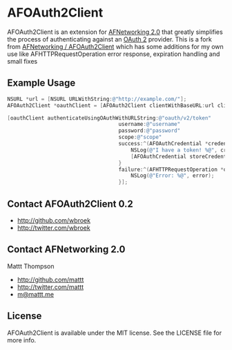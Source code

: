 # AFOAuth2Client

AFOAuth2Client is an extension for [AFNetworking 2.0](http://github.com/AFNetworking/AFNetworking/) that greatly simplifies the process of authenticating against an [OAuth 2](http://oauth.net/2/) provider.
This is a fork from [AFNetworking / AFOAuth2Client](http://github.com/AFNetworking/AFOAuth2Client) which has some additions for my own use like AFHTTPRequestOperation error response, expiration handling and small fixes

## Example Usage

``` objective-c
NSURL *url = [NSURL URLWithString:@"http://example.com/"];
AFOAuth2Client *oauthClient = [AFOAuth2Client clientWithBaseURL:url clientID:kClientID secret:kClientSecret];

[oauthClient authenticateUsingOAuthWithURLString:@"oauth/v2/token" 
									username:@"username" 
									password:@"password" 
									scope:@"scope" 
									success:^(AFOAuthCredential *credential) {
                                        NSLog(@"I have a token! %@", credential.accessToken);
                                        [AFOAuthCredential storeCredential:credential withIdentifier:oauthClient.serviceProviderIdentifier];
                                    }
                                    failure:^(AFHTTPRequestOperation *operation, NSError *error) {
                                        NSLog(@"Error: %@", error);
                                    }];
```

## Contact AFOAuth2Client 0.2

- http://github.com/wbroek
- http://twitter.com/wbroek

## Contact AFNetworking 2.0

Mattt Thompson

- http://github.com/mattt
- http://twitter.com/mattt
- m@mattt.me

## License

AFOAuth2Client is available under the MIT license. See the LICENSE file for more info.
